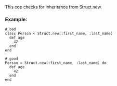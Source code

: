 This cop checks for inheritance from Struct.new.

### Example:
    # bad
    class Person < Struct.new(:first_name, :last_name)
      def age
        42
      end
    end

    # good
    Person = Struct.new(:first_name, :last_name) do
      def age
        42
      end
    end